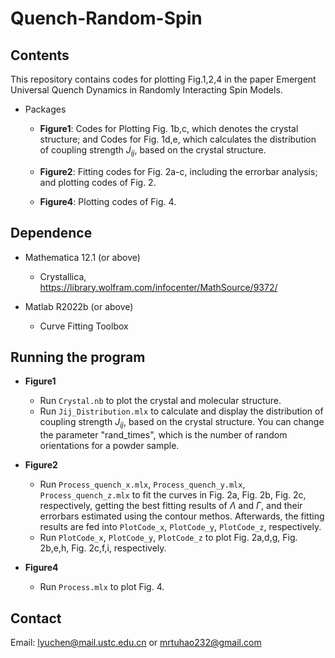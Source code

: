 # Quench-Random-Spin

## Contents
This repository contains codes for plotting Fig.1,2,4 in the paper Emergent Universal Quench Dynamics in Randomly Interacting Spin Models.

- Packages

  - **Figure1**: Codes for Plotting Fig. 1b,c, which denotes the crystal structure; and Codes for Fig. 1d,e, which calculates the distribution of coupling strength $J_{ij}$, based on the crystal structure.
  
  - **Figure2**: Fitting codes for Fig. 2a-c, including the errorbar analysis; and plotting codes of Fig. 2.
  
  - **Figure4**: Plotting codes of Fig. 4.
  

## Dependence

- Mathematica 12.1 (or above)
  - Crystallica, https://library.wolfram.com/infocenter/MathSource/9372/

- Matlab R2022b (or above)
  - Curve Fitting Toolbox

## Running the program

- **Figure1**
    - Run `Crystal.nb` to plot the crystal and molecular structure.
    - Run `Jij_Distribution.mlx` to calculate and display the distribution of coupling strength $J_{ij}$, based on the crystal structure. You can change the parameter "rand_times", which is the number of random orientations for a powder sample.

-  **Figure2**
    - Run `Process_quench_x.mlx`, `Process_quench_y.mlx`, `Process_quench_z.mlx` to fit the curves in Fig. 2a, Fig. 2b, Fig. 2c, respectively, getting the best fitting results of $\Lambda$ and $\Gamma$, and their errorbars estimated using the contour methos. Afterwards, the fitting results are fed into `PlotCode_x`, `PlotCode_y`, `PlotCode_z`, respectively.
    - Run `PlotCode_x`, `PlotCode_y`, `PlotCode_z` to plot Fig. 2a,d,g, Fig. 2b,e,h, Fig. 2c,f,i, respectively.

-  **Figure4**
    - Run `Process.mlx` to plot Fig. 4.


## Contact

Email: lyuchen@mail.ustc.edu.cn or mrtuhao232@gmail.com
